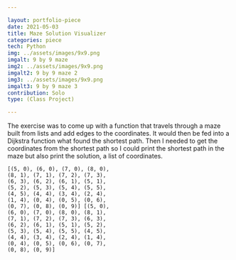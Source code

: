 ```yaml
---

layout: portfolio-piece
date: 2021-05-03
title: Maze Solution Visualizer
categories: piece
tech: Python
img: ../assets/images/9x9.png
imgalt: 9 by 9 maze
img2: ../assets/images/9x9.png
imgalt2: 9 by 9 maze 2
img3: ../assets/images/9x9.png
imgalt3: 9 by 9 maze 3
contribution: Solo
type: (Class Project)

---
```


The exercise was to come up with a function that travels through a maze built from lists and add edges to the coordinates. It would then be fed into a Dijkstra function what found the shortest path. Then I needed to get the coordinates from the shortest path so I could print the shortest path in the maze but also print the solution, a list of coordinates. 

    [(5, 0), (6, 0), (7, 0), (8, 0), 
    (8, 1), (7, 1), (7, 2), (7, 3), 
    (6, 3), (6, 2), (6, 1), (5, 1), 
    (5, 2), (5, 3), (5, 4), (5, 5), 
    (4, 5), (4, 4), (3, 4), (2, 4), 
    (1, 4), (0, 4), (0, 5), (0, 6), 
    (0, 7), (0, 8), (0, 9)] [(5, 0), 
    (6, 0), (7, 0), (8, 0), (8, 1), 
    (7, 1), (7, 2), (7, 3), (6, 3), 
    (6, 2), (6, 1), (5, 1), (5, 2), 
    (5, 3), (5, 4), (5, 5), (4, 5), 
    (4, 4), (3, 4), (2, 4), (1, 4), 
    (0, 4), (0, 5), (0, 6), (0, 7), 
    (0, 8), (0, 9)]

